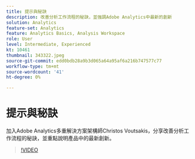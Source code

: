```yaml
---
title: 提示與秘訣
description: 改善分析工作流程的秘訣，並強調Adobe Analytics中最新的創新
solution: Analytics
feature-set: Analytics
feature: Analytics Basics, Analysis Workspace
role: User
level: Intermediate, Experienced
kt: 10461
thumbnail: 343322.jpeg
source-git-commit: edd0bdb28a9b3d065a64a95af6a216b747577c77
workflow-type: tm+mt
source-wordcount: '41'
ht-degree: 0%

---
```


# 提示與秘訣

加入Adobe Analytics多重解決方案架構師Christos Voutsakis，分享改善分析工作流程的秘訣，並重點說明產品中的最新創新。

>[!VIDEO](https://video.tv.adobe.com/v/343322/?quality=12&learn=on)
